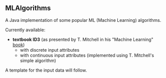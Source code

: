 ## MLAlgorithms
A Java implementation of some popular ML (Machine Learning) algorithms.

Currently available: 
- **textbook ID3** (as presented by T. Mitchell in his "Machine Learning" [book](http://www.cs.cmu.edu/~tom/mlbook.html "Machine Learning - Tom Mitchell"))
  - with discrete input attributes
  - with continuous input attributes (implemented using T. Mitchell's simple algorithm)

A template for the input data will follow. 
